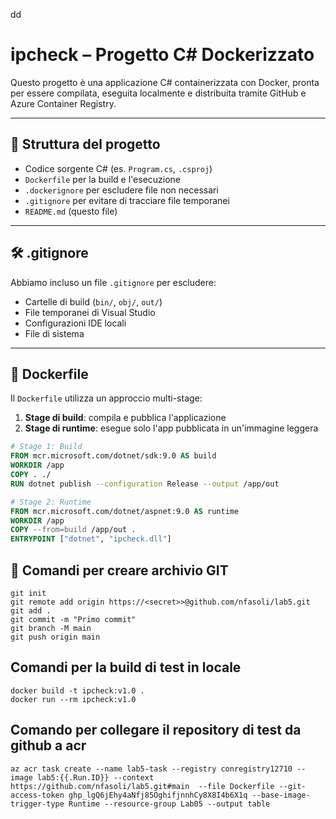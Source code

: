 dd

# ipcheck – Progetto C# Dockerizzato

Questo progetto è una applicazione C# containerizzata con Docker, pronta per essere compilata, eseguita localmente e distribuita tramite GitHub e Azure Container Registry.

---

## 📁 Struttura del progetto

- Codice sorgente C# (es. `Program.cs`, `.csproj`)
- `Dockerfile` per la build e l'esecuzione
- `.dockerignore` per escludere file non necessari
- `.gitignore` per evitare di tracciare file temporanei
- `README.md` (questo file)

---

## 🛠️ .gitignore

Abbiamo incluso un file `.gitignore` per escludere:

- Cartelle di build (`bin/`, `obj/`, `out/`)
- File temporanei di Visual Studio
- Configurazioni IDE locali
- File di sistema

---

## 🐳 Dockerfile

Il `Dockerfile` utilizza un approccio multi-stage:

1. **Stage di build**: compila e pubblica l'applicazione
2. **Stage di runtime**: esegue solo l'app pubblicata in un'immagine leggera

```dockerfile
# Stage 1: Build
FROM mcr.microsoft.com/dotnet/sdk:9.0 AS build
WORKDIR /app
COPY . ./
RUN dotnet publish --configuration Release --output /app/out

# Stage 2: Runtime
FROM mcr.microsoft.com/dotnet/aspnet:9.0 AS runtime
WORKDIR /app
COPY --from=build /app/out .
ENTRYPOINT ["dotnet", "ipcheck.dll"]
```

## 🐳 Comandi per creare archivio GIT

```
git init
git remote add origin https://<secret>>@github.com/nfasoli/lab5.git
git add .
git commit -m "Primo commit"
git branch -M main
git push origin main
```

## Comandi per la build  di test in locale
```
docker build -t ipcheck:v1.0 .
docker run --rm ipcheck:v1.0
```
## Comando per collegare il repository di test da github a acr
```
az acr task create --name lab5-task --registry conregistry12710 --image lab5:{{.Run.ID}} --context https://github.com/nfasoli/lab5.git#main  --file Dockerfile --git-access-token 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 --base-image-trigger-type Runtime --resource-group Lab05 --output table
```